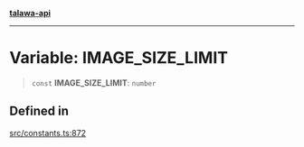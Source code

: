[**talawa-api**](../../README.md)

***

# Variable: IMAGE\_SIZE\_LIMIT

> `const` **IMAGE\_SIZE\_LIMIT**: `number`

## Defined in

[src/constants.ts:872](https://github.com/Suyash878/talawa-api/blob/e4413cec641a837926071678fed3c7f67234e31e/src/constants.ts#L872)
